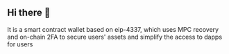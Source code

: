 ## Hi there 👋

It is a smart contract wallet based on eip-4337, which uses MPC recovery and on-chain 2FA to secure users' assets and simplify the access to dapps for users
